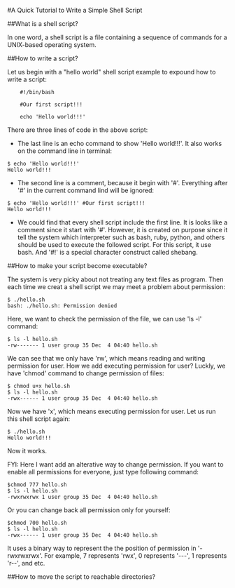 #A Quick Tutorial to Write a Simple Shell Script

##What is a shell script?

In one word, a shell script is a file containing a sequence of commands for a UNIX-based operating system.

##How to write a script?

Let us begin with a "hello world" shell script example to expound how to write a script:

```
	#!/bin/bash

	#Our first script!!!

	echo 'Hello world!!!'
```

There are three lines of code in the above script:

* The last line is an echo command to show 'Hello world!!!'. It also works on the command line in terminal:

```
$ echo 'Hello world!!!'
Hello world!!!
```

* The second line is a comment, because it begin with '#'. Everything after '#' in the current command lind will be ignored:

```
$ echo 'Hello world!!!' #Our first script!!!
Hello world!!!
```

* We could find that every shell script include the first line. It is looks like a comment since it start with '#'. However, it is created on purpose since it tell the system which interpreter such as bash, ruby, python, and others should be used to execute the followed script. For this script, it use bash. And '#!' is a special character construct called shebang.

##How to make your script become executable?

The system is very picky about not treating any text files as program. Then each time we creat a shell script we may meet a problem about permission: 

```
$ ./hello.sh
bash: ./hello.sh: Permission denied
```

Here, we want to check the permission of the file, we can use 'ls -l' command:

```
$ ls -l hello.sh
-rw------- 1 user group 35 Dec  4 04:40 hello.sh
```

We can see that we only have 'rw', which means reading and writing permission for user. How we add executing permission for user? Luckly, we have 'chmod' command to change permission of files:

```
$ chmod u+x hello.sh
$ ls -l hello.sh
-rwx------ 1 user group 35 Dec  4 04:40 hello.sh
```

Now we have 'x', which means executing permission for user. Let us run this shell script again:

```
$ ./hello.sh
Hello world!!!
```

Now it works. 

FYI: Here I want add an alterative way to change permission. If you want to enable all permissions for everyone, just type following command:

```
$chmod 777 hello.sh
$ ls -l hello.sh
-rwxrwxrwx 1 user group 35 Dec  4 04:40 hello.sh
```
Or you can change back all permission only for yourself:

```
$chmod 700 hello.sh
$ ls -l hello.sh
-rwx------ 1 user group 35 Dec  4 04:40 hello.sh
```

It uses a binary way to represent the the position of permission in '-rwxrwxrwx'. For example, 7 represents 'rwx', 0 represents '---', 1 represents 'r--', and etc.  

##How to move the script to reachable directories?


